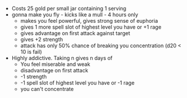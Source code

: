 - Costs 25 gold per small jar containing 1 serving
- gonna make you fly - kicks like a mull - 4 hours only
	- makes you feel powerful, gives strong sense of euphoria
	- gives 1 more spell slot of highest level you have or +1 rage
	- gives advantage on first attack against target
	- gives +2 strength
	- attack has only 50% chance of breaking you concentration (d20 < 10 is fail)
- Highly addictive. Taking n gives n days of
	- You feel miserable and weak
	- disadvantage on first attack
	- -1 strength
	- -1 spell slot of highest level you have or -1 rage
	- you can't concentrate
